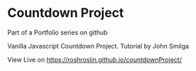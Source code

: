 # Countdown Project
Part of a Portfolio series on github

Vanilla Javascript Countdown Project. Tutorial by John Smilga

View Live on https://roshroslin.github.io/countdownProject/ 

